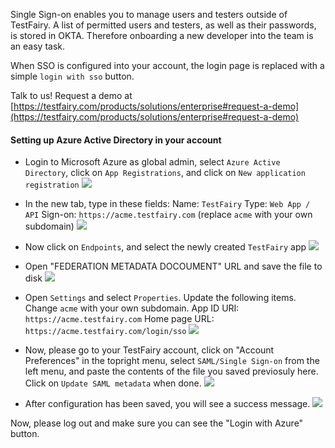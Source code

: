 
Single Sign-on enables you to manage users and testers outside of TestFairy. A list of permitted users and testers, as well as their passwords, is stored in OKTA. Therefore onboarding a new developer into the team is an easy task.

When SSO is configured into your account, the login page is replaced with a simple `login with sso` button.

Talk to us! Request a demo at [https://testfairy.com/products/solutions/enterprise#request-a-demo](https://testfairy.com/products/solutions/enterprise#request-a-demo)

#### Setting up Azure Active Directory in your account

- Login to Microsoft Azure as global admin, select `Azure Active Directory`, click on `App Registrations`, and click on `New application registration`
  ![](https://docs.testfairy.com/img/sso/azure/azure-1.png)
  
- In the new tab, type in these fields: 
  Name: `TestFairy`
  Type: `Web App / API`
  Sign-on: `https://acme.testfairy.com` (replace `acme` with your own subdomain)
  ![](https://docs.testfairy.com/img/sso/azure/azure-2.png)
  
- Now click on `Endpoints`, and select the newly created `TestFairy` app
  ![](https://docs.testfairy.com/img/sso/azure/azure-3.png)
  
- Open "FEDERATION METADATA DOCOUMENT" URL and save the file to disk
  ![](https://docs.testfairy.com/img/sso/azure/azure-4.png)
  
- Open `Settings` and select `Properties`. Update the following items. Change `acme` with your own subdomain.
  App ID URI: `https://acme.testfairy.com`
  Home page URL: `https://acme.testfairy.com/login/sso`
  ![](https://docs.testfairy.com/img/sso/azure/azure-5.png)
  
- Now, please go to your TestFairy account, click on "Account Preferences" in the topright menu, select `SAML/Single Sign-on` from the left menu, and paste the contents of the file you saved previosuly here. Click on `Update SAML metadata` when done.
  ![](https://docs.testfairy.com/img/sso/azure/azure-6.png)
  
- After configuration has been saved, you will see a success message.
  ![](https://docs.testfairy.com/img/sso/azure/azure-7.png)
  
Now, please log out and make sure you can see the "Login with Azure" button.
